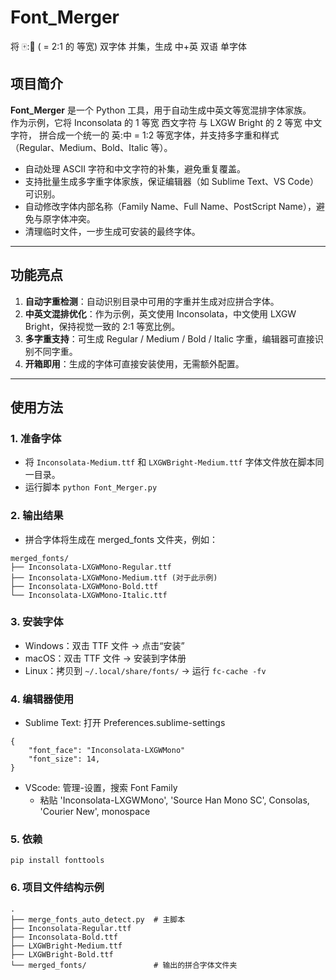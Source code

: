 # Font_Merger

将 🀄️:🦜 ( = 2:1 的 等宽) 双字体 并集，生成 中+英 双语 单字体

## 项目简介

**Font_Merger** 是一个 Python 工具，用于自动生成中英文等宽混排字体家族。  
作为示例，它将 Inconsolata 的 1 等宽 西文字符 与 LXGW Bright 的 2 等宽 中文字符，
拼合成一个统一的 英:中 = 1:2 等宽字体，并支持多字重和样式（Regular、Medium、Bold、Italic 等）。  

- 自动处理 ASCII 字符和中文字符的补集，避免重复覆盖。  
- 支持批量生成多字重字体家族，保证编辑器（如 Sublime Text、VS Code）可识别。  
- 自动修改字体内部名称（Family Name、Full Name、PostScript Name），避免与原字体冲突。  
- 清理临时文件，一步生成可安装的最终字体。  

---

## 功能亮点

1. **自动字重检测**：自动识别目录中可用的字重并生成对应拼合字体。  
2. **中英文混排优化**：作为示例，英文使用 Inconsolata，中文使用 LXGW Bright，保持视觉一致的 2:1 等宽比例。  
3. **多字重支持**：可生成 Regular / Medium / Bold / Italic 字重，编辑器可直接识别不同字重。  
4. **开箱即用**：生成的字体可直接安装使用，无需额外配置。  

---

## 使用方法

### 1. 准备字体
- 将 `Inconsolata-Medium.ttf` 和 `LXGWBright-Medium.ttf` 字体文件放在脚本同一目录。  
- 运行脚本 `python Font_Merger.py`

### 2. 输出结果
- 拼合字体将生成在 merged_fonts 文件夹，例如：
```
merged_fonts/
├── Inconsolata-LXGWMono-Regular.ttf
├── Inconsolata-LXGWMono-Medium.ttf (对于此示例)
├── Inconsolata-LXGWMono-Bold.ttf
└── Inconsolata-LXGWMono-Italic.ttf
```

### 3. 安装字体
- Windows：双击 TTF 文件 → 点击“安装”
- macOS：双击 TTF 文件 → 安装到字体册
- Linux：拷贝到 `~/.local/share/fonts/` → 运行 `fc-cache -fv`

### 4. 编辑器使用
- Sublime Text: 打开 Preferences.sublime-settings
```
{
    "font_face": "Inconsolata-LXGWMono"
    "font_size": 14,
}
```

- VScode: 管理-设置，搜索 Font Family
  - 粘贴 'Inconsolata-LXGWMono', 'Source Han Mono SC', Consolas, 'Courier New', monospace

### 5. 依赖
```
pip install fonttools
```
### 6. 项目文件结构示例
```
.
├── merge_fonts_auto_detect.py  # 主脚本
├── Inconsolata-Regular.ttf
├── Inconsolata-Bold.ttf
├── LXGWBright-Medium.ttf
├── LXGWBright-Bold.ttf
└── merged_fonts/               # 输出的拼合字体文件夹
```
